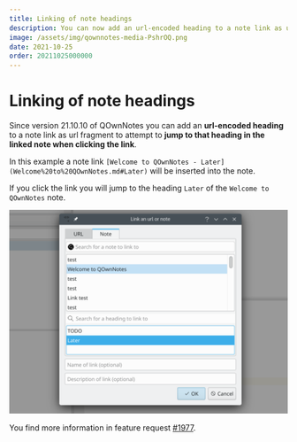 ```yaml
---
title: Linking of note headings
description: You can now add an url-encoded heading to a note link as url fragment to attempt to jump to that heading in the linked note when clicking the link.
image: /assets/img/qownnotes-media-PshrOQ.png
date: 2021-10-25
order: 20211025000000
---
```


# Linking of note headings

<BlogDate v-bind:fm="$frontmatter" />

Since version 21.10.10 of QOwnNotes you can add an **url-encoded heading** to a note link as url fragment to
attempt to **jump to that heading in the linked note when clicking the link**.

In this example a note link `[Welcome to QOwnNotes - Later](Welcome%20to%20QOwnNotes.md#Later)` will be inserted into the note.

If you click the link you will jump to the heading `Later` of the `Welcome to QOwnNotes` note.

![linking](./media/qownnotes-media-PshrOQ.png)

You find more information in feature request [#1977](https://github.com/pbek/QOwnNotes/issues/1977).
